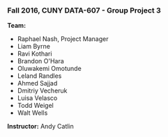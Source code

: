 ### Fall 2016, CUNY DATA-607 - Group Project 3
 
__Team:__
* Raphael Nash, Project Manager
* Liam Byrne
* Ravi Kothari
* Brandon O'Hara
* Oluwakemi Omotunde
* Leland Randles
* Ahmed Sajjad
* Dmitriy Vecheruk
* Luisa Velasco
* Todd Weigel
* Walt Wells

__Instructor:__  Andy Catlin